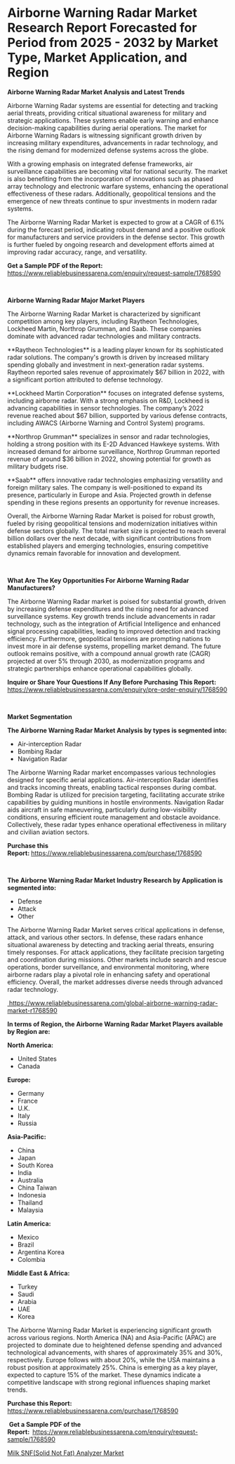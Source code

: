 <p><h1>Airborne Warning Radar Market Research Report Forecasted for Period from 2025 -  2032 by Market Type, Market Application, and Region</h1></p><p><strong>Airborne Warning Radar Market Analysis and Latest Trends</strong></p>
<p><p>Airborne Warning Radar systems are essential for detecting and tracking aerial threats, providing critical situational awareness for military and strategic applications. These systems enable early warning and enhance decision-making capabilities during aerial operations. The market for Airborne Warning Radars is witnessing significant growth driven by increasing military expenditures, advancements in radar technology, and the rising demand for modernized defense systems across the globe. </p><p>With a growing emphasis on integrated defense frameworks, air surveillance capabilities are becoming vital for national security. The market is also benefiting from the incorporation of innovations such as phased array technology and electronic warfare systems, enhancing the operational effectiveness of these radars. Additionally, geopolitical tensions and the emergence of new threats continue to spur investments in modern radar systems. </p><p>The Airborne Warning Radar Market is expected to grow at a CAGR of 6.1% during the forecast period, indicating robust demand and a positive outlook for manufacturers and service providers in the defense sector. This growth is further fueled by ongoing research and development efforts aimed at improving radar accuracy, range, and versatility.</p></p>
<p><strong>Get a Sample PDF of the Report:&nbsp;</strong> <a href="https://www.reliablebusinessarena.com/enquiry/request-sample/1768590?utm_campaign=3195&utm_medium=2&utm_source=Github&utm_content=ia&utm_term=11042025&utm_id=airborne-warning-radar">https://www.reliablebusinessarena.com/enquiry/request-sample/1768590</a></p>
<p>&nbsp;</p>
<p><strong>Airborne Warning Radar Major Market Players</strong></p>
<p><p>The Airborne Warning Radar Market is characterized by significant competition among key players, including Raytheon Technologies, Lockheed Martin, Northrop Grumman, and Saab. These companies dominate with advanced radar technologies and military contracts.</p><p>**Raytheon Technologies** is a leading player known for its sophisticated radar solutions. The company's growth is driven by increased military spending globally and investment in next-generation radar systems. Raytheon reported sales revenue of approximately $67 billion in 2022, with a significant portion attributed to defense technology.</p><p>**Lockheed Martin Corporation** focuses on integrated defense systems, including airborne radar. With a strong emphasis on R&D, Lockheed is advancing capabilities in sensor technologies. The company’s 2022 revenue reached about $67 billion, supported by various defense contracts, including AWACS (Airborne Warning and Control System) programs.</p><p>**Northrop Grumman** specializes in sensor and radar technologies, holding a strong position with its E-2D Advanced Hawkeye systems. With increased demand for airborne surveillance, Northrop Grumman reported revenue of around $36 billion in 2022, showing potential for growth as military budgets rise.</p><p>**Saab** offers innovative radar technologies emphasizing versatility and foreign military sales. The company is well-positioned to expand its presence, particularly in Europe and Asia. Projected growth in defense spending in these regions presents an opportunity for revenue increases.</p><p>Overall, the Airborne Warning Radar Market is poised for robust growth, fueled by rising geopolitical tensions and modernization initiatives within defense sectors globally. The total market size is projected to reach several billion dollars over the next decade, with significant contributions from established players and emerging technologies, ensuring competitive dynamics remain favorable for innovation and development.</p></p>
<p>&nbsp;</p>
<p><strong>What Are The Key Opportunities For Airborne Warning Radar Manufacturers?</strong></p>
<p><p>The Airborne Warning Radar market is poised for substantial growth, driven by increasing defense expenditures and the rising need for advanced surveillance systems. Key growth trends include advancements in radar technology, such as the integration of Artificial Intelligence and enhanced signal processing capabilities, leading to improved detection and tracking efficiency. Furthermore, geopolitical tensions are prompting nations to invest more in air defense systems, propelling market demand. The future outlook remains positive, with a compound annual growth rate (CAGR) projected at over 5% through 2030, as modernization programs and strategic partnerships enhance operational capabilities globally.</p></p>
<p><strong>Inquire or Share Your Questions If Any Before Purchasing This Report:</strong> <a href="https://www.reliablebusinessarena.com/enquiry/pre-order-enquiry/1768590?utm_campaign=3195&utm_medium=2&utm_source=Github&utm_content=ia&utm_term=11042025&utm_id=airborne-warning-radar">https://www.reliablebusinessarena.com/enquiry/pre-order-enquiry/1768590</a></p>
<p>&nbsp;</p>
<p><strong>Market Segmentation</strong></p>
<p><strong>The Airborne Warning Radar Market Analysis by types is segmented into:</strong></p>
<p><ul><li>Air-interception Radar</li><li>Bombing Radar</li><li>Navigation Radar</li></ul></p>
<p><p>The Airborne Warning Radar market encompasses various technologies designed for specific aerial applications. Air-interception Radar identifies and tracks incoming threats, enabling tactical responses during combat. Bombing Radar is utilized for precision targeting, facilitating accurate strike capabilities by guiding munitions in hostile environments. Navigation Radar aids aircraft in safe maneuvering, particularly during low-visibility conditions, ensuring efficient route management and obstacle avoidance. Collectively, these radar types enhance operational effectiveness in military and civilian aviation sectors.</p></p>
<p><strong>Purchase this Report:&nbsp;</strong><a href="https://www.reliablebusinessarena.com/purchase/1768590?utm_campaign=3195&utm_medium=2&utm_source=Github&utm_content=ia&utm_term=11042025&utm_id=airborne-warning-radar">https://www.reliablebusinessarena.com/purchase/1768590</a></p>
<p>&nbsp;</p>
<p><strong>The Airborne Warning Radar Market Industry Research by Application is segmented into:</strong></p>
<p><ul><li>Defense</li><li>Attack</li><li>Other</li></ul></p>
<p><p>The Airborne Warning Radar Market serves critical applications in defense, attack, and various other sectors. In defense, these radars enhance situational awareness by detecting and tracking aerial threats, ensuring timely responses. For attack applications, they facilitate precision targeting and coordination during missions. Other markets include search and rescue operations, border surveillance, and environmental monitoring, where airborne radars play a pivotal role in enhancing safety and operational efficiency. Overall, the market addresses diverse needs through advanced radar technology.</p></p>
<p><a href="https://www.reliablebusinessarena.com/global-airborne-warning-radar-market-r1768590?utm_campaign=3195&utm_medium=2&utm_source=Github&utm_content=ia&utm_term=11042025&utm_id=airborne-warning-radar">&nbsp;https://www.reliablebusinessarena.com/global-airborne-warning-radar-market-r1768590</a></p>
<p><strong>In terms of Region, the Airborne Warning Radar Market Players available by Region are:</strong></p>
<p>
    <p> <strong> North America: </strong>
        <ul>
            <li>United States</li>
            <li>Canada</li>
        </ul>
        </p> 
    <p> <strong> Europe: </strong>
        <ul>
            <li>Germany</li>
            <li>France</li>
            <li>U.K.</li>
            <li>Italy</li>
            <li>Russia</li>
        </ul>
        </p> 
    <p> <strong> Asia-Pacific: </strong>
        <ul>
            <li>China</li>
            <li>Japan</li>
            <li>South Korea</li>
            <li>India</li>
            <li>Australia</li>
            <li>China Taiwan</li>
            <li>Indonesia</li>
            <li>Thailand</li>
            <li>Malaysia</li>
        </ul>
        </p> 
    <p> <strong> Latin America: </strong>
        <ul>
            <li>Mexico</li>
            <li>Brazil</li>
            <li>Argentina Korea</li>
            <li>Colombia</li>
        </ul>
        </p> 
    <p> <strong> Middle East & Africa: </strong>
        <ul>
            <li>Turkey</li>
            <li>Saudi</li>
            <li>Arabia</li>
            <li>UAE</li>
            <li>Korea</li>
        </ul>
    </p>
    </p>
<p><p>The Airborne Warning Radar Market is experiencing significant growth across various regions. North America (NA) and Asia-Pacific (APAC) are projected to dominate due to heightened defense spending and advanced technological advancements, with shares of approximately 35% and 30%, respectively. Europe follows with about 20%, while the USA maintains a robust position at approximately 25%. China is emerging as a key player, expected to capture 15% of the market. These dynamics indicate a competitive landscape with strong regional influences shaping market trends.</p></p>
<p><strong>Purchase this Report: </strong><a href="https://www.reliablebusinessarena.com/purchase/1768590?utm_campaign=3195&utm_medium=2&utm_source=Github&utm_content=ia&utm_term=11042025&utm_id=airborne-warning-radar">https://www.reliablebusinessarena.com/purchase/1768590</a></p>
<p>&nbsp;<strong>Get a Sample PDF of the Report:&nbsp;&nbsp;</strong><a href="https://www.reliablebusinessarena.com/enquiry/request-sample/1768590?utm_campaign=3195&utm_medium=2&utm_source=Github&utm_content=ia&utm_term=11042025&utm_id=airborne-warning-radar">https://www.reliablebusinessarena.com/enquiry/request-sample/1768590</a></p>
<p><strong></strong></p>
<p><p><a href="https://github.com/landtmman/Market-Research-Report-List-1/blob/main/milk-snfsolid-not-fat-analyzer-market.md?utm_campaign=3195&utm_medium=2&utm_source=Github&utm_content=ia&utm_term=11042025&utm_id=airborne-warning-radar">Milk SNF(Solid Not Fat) Analyzer Market</a></p></p>